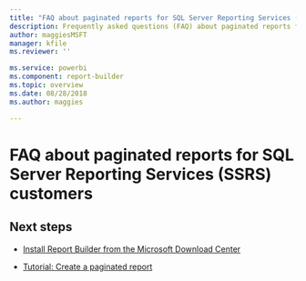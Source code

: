 ```yaml
---
title: "FAQ about paginated reports for SQL Server Reporting Services (SSRS) customers"
description: Frequently asked questions (FAQ) about paginated reports for SQL Server Reporting Services (SSRS) customers  
author: maggiesMSFT
manager: kfile
ms.reviewer: ''

ms.service: powerbi
ms.component: report-builder
ms.topic: overview
ms.date: 08/28/2018
ms.author: maggies

---
```

# FAQ about paginated reports for SQL Server Reporting Services (SSRS) customers




## Next steps

- [Install Report Builder from the Microsoft Download Center](http://go.microsoft.com/fwlink/?LinkID=734968)

- [Tutorial: Create a paginated report ](paginated-reports-quickstart-aw.md)
  

